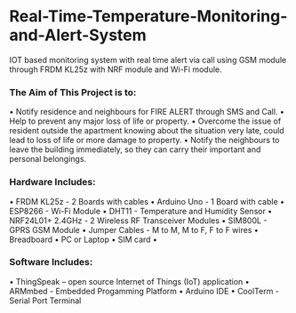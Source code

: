# Real-Time-Temperature-Monitoring-and-Alert-System
IOT based monitoring system with real time alert via call using GSM module through FRDM KL25z with NRF module and Wi-Fi module.

### The Aim of This Project is to:

•	Notify residence and neighbours for FIRE ALERT through SMS and Call.
•	Help to prevent any major loss of life or property.
•	Overcome the issue of resident outside the apartment knowing about the situation very late, could lead to loss of life or more damage to property.
•	Notify the neighbours to leave the building immediately, so they can carry their important and personal belongings.

### Hardware Includes:

•	FRDM KL25z - 2 Boards with cables
•	Arduino Uno - 1 Board with cable
•	ESP8266 - Wi-Fi Module
•	DHT11 - Temperature and Humidity Sensor
•	NRF24L01+ 2.4GHz - 2 Wireless RF Transceiver Modules
•	SIM800L - GPRS GSM Module
•	Jumper Cables - M to M, M to F, F to F wires
•	Breadboard
•	PC or Laptop
•	SIM card
•	

### Software Includes:

•	ThingSpeak – open source Internet of Things (IoT) application
•	ARMmbed - Embedded Progamming Platform
•	Arduino IDE
•	CoolTerm - Serial Port Terminal



